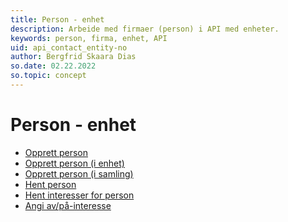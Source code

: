 ```yaml
---
title: Person - enhet
description: Arbeide med firmaer (person) i API med enheter.
keywords: person, firma, enhet, API
uid: api_contact_entity-no
author: Bergfrid Skaara Dias
so.date: 02.22.2022
so.topic: concept
---
```


# Person - enhet

* [Opprett person][1]
* [Opprett person (i enhet)][2]
* [Opprett person (i samling)][3]
* [Hent person][4]
* [Hent interesser for person][5]
* [Angi av/på-interesse][6]

<!-- Referenced links -->
[1]: create-contact-entity.md
[2]: create-contact-entity-in-entity.md
[3]: create-contact-entity-in-collection.md
[4]: get-contact-via-entities-layer.md
[5]: get-interests-for-contact-entity.md
[6]: set-interest-on-off-entity.md
